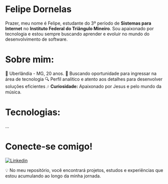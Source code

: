 # Felipe Dornelas 
 
Prazer, meu nome é Felipe, estudante do 3º período de **Sistemas para Internet** no **Instituto Federal do Triângulo Mineiro**. Sou apaixonado por tecnologia e estou sempre buscando aprender e evoluir no mundo do desenvolvimento de software.
 
#  Sobre mim:
 
📍 Uberlândia - MG, 20 anos.
🚀 Buscando oportunidade para ingressar na área de tecnologia
🔍 Perfil analítico e atento aos detalhes para desenvolver soluções eficientes
🎶 **Curiosidade:** Apaixonado por Jesus e pelo mundo da música. 

# Tecnologias:
...
 
# Conecte-se comigo! 

[![Linkedin](https://img.shields.io/badge/LinkedIn-0077B5?style=for-the-badge&logo=linkedin&logoColor=white)](https://www.linkedin.com/in/felipe-dornelas-2b3214208/)
 
💡 No meu repositório, você encontrará projetos, estudos e experiências que estou acumulando ao longo da minha jornada.

